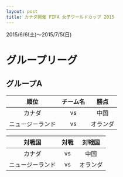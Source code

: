 ```yaml
---
layout: post
title: カナダ開催 FIFA 女子ワールドカップ 2015
---
```


2015/6/6(土)〜2015/7/5(日)

# グループリーグ

## グループA
|      順位      |チーム名|  勝点  |
|:--------------:|:------:|:------:|
|     カナダ     | vs |   中国   |
|ニュージーランド| vs | オランダ |


|     対戦国     |対戦|  対戦国  |
|:--------------:|:--:|:--------:|
|     カナダ     | vs |   中国   |
|ニュージーランド| vs | オランダ |

